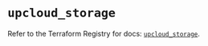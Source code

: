 # `upcloud_storage`

Refer to the Terraform Registry for docs: [`upcloud_storage`](https://registry.terraform.io/providers/upcloudltd/upcloud/5.29.1/docs/resources/storage).
